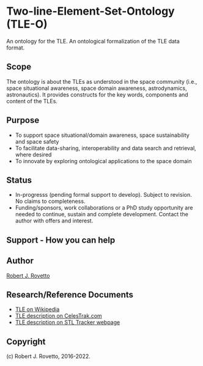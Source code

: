 # Two-line-Element-Set-Ontology (TLE-O)
An ontology for the TLE. An ontological formalization of the TLE data format.

## Scope
The ontology is about the TLEs as understood in the space community (i.e., space situational awareness, space domain awareness, astrodynamics, astronautics). It provides constructs for the key words, components and content of the TLEs.
## Purpose
* To support space situational/domain awareness, space sustainability and space safety
* To facilitate data-sharing, interoperability and data search and retrieval, where desired
* To innovate by exploring ontological applications to the space domain

## Status
- In-progresss (pending formal support to develop). Subject to revision. No claims to completeness.
- Funding/sponsors, work collaborations or a PhD study opportunity are needed to continue, sustain and complete development. Contact the author with offers and interest. 
## Support - How you can help
## Author
[Robert J. Rovetto](https://orcid.org/0000-0003-3835-7817)

## Research/Reference Documents
- [TLE on Wikipedia](https://en.wikipedia.org/wiki/Two-line_element_set)
- [TLE description on CelesTrak.com](https://celestrak.com/NORAD/documentation/tle-fmt.php)
- [TLE description on STL Tracker webpage](https://www.stltracker.com/resources/tle)

## Copyright
(c) Robert J. Rovetto, 2016-2022.

